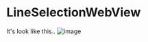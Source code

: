 LineSelectionWebView
====================
It's look like this..
![image](http://ww4.sinaimg.cn/mw690/a695acdegw1eldze7nca3g20dc0m9gmr.gif)
